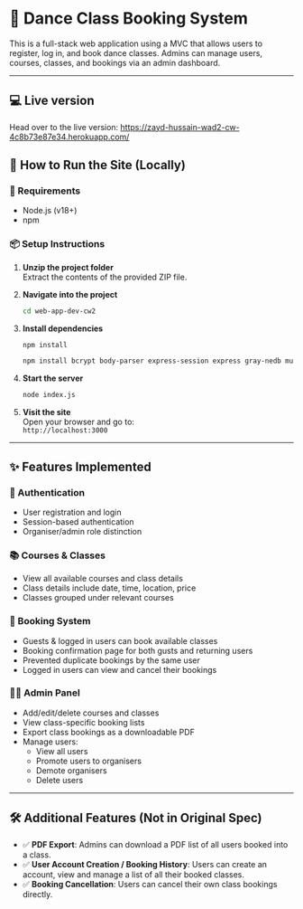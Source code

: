 # 💃 Dance Class Booking System

This is a full-stack web application using a MVC that allows users to register, log in, and book dance classes. Admins can manage users, courses, classes, and bookings via an admin dashboard.

---

## 💻 Live version

Head over to the live version: https://zayd-hussain-wad2-cw-4c8b73e87e34.herokuapp.com/

## 🚀 How to Run the Site (Locally)

### 🔧 Requirements
- Node.js (v18+)
- npm

### 📦 Setup Instructions

1. **Unzip the project folder**  
   Extract the contents of the provided ZIP file.

2. **Navigate into the project**  
   ```bash
   cd web-app-dev-cw2
   ```

3. **Install dependencies**  
   ```bash
   npm install
   ```

    ```bash
   npm install bcrypt body-parser express-session express gray-nedb mustache-express nedb pdfkit sqlite3

   ```

4. **Start the server**  
   ```bash
   node index.js
   ```

5. **Visit the site**  
   Open your browser and go to:  
   `http://localhost:3000`

---

## ✨ Features Implemented

### 🔐 Authentication
- User registration and login
- Session-based authentication
- Organiser/admin role distinction

### 📚 Courses & Classes
- View all available courses and class details
- Class details include date, time, location, price
- Classes grouped under relevant courses

### 📅 Booking System
- Guests & logged in users can book available classes
- Booking confirmation page for both gusts and returning users
- Prevented duplicate bookings by the same user
- Logged in users can view and cancel their bookings

### 🧑‍💼 Admin Panel
- Add/edit/delete courses and classes
- View class-specific booking lists
- Export class bookings as a downloadable PDF
- Manage users:
  - View all users
  - Promote users to organisers
  - Demote organisers
  - Delete users

---

## 🛠️ Additional Features (Not in Original Spec)

- ✅ **PDF Export**: Admins can download a PDF list of all users booked into a class.
- ✅ **User Account Creation / Booking History**: Users can create an account, view and manage a list of all their booked classes.
- ✅ **Booking Cancellation**: Users can cancel their own class bookings directly.
